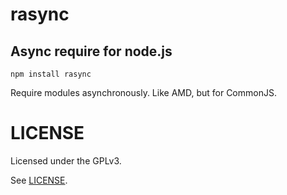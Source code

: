 # rasync
Async require for node.js
---

`npm install rasync`

Require modules asynchronously. Like AMD, but for CommonJS.

# LICENSE
Licensed under the GPLv3.

See [LICENSE](LICENSE).

